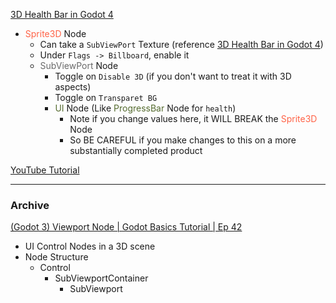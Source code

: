 


[3D Health Bar in Godot 4](https://www.youtube.com/watch?v=Afq4P6sS-xY)
* <span style="color:tomato;">Sprite3D</span> Node
	* Can take a `SubViewPort` Texture (reference [3D Health Bar in Godot 4](https://www.youtube.com/watch?v=Afq4P6sS-xY))
	* Under `Flags -> Billboard`, enable it
	* <span style="color:DimGray;">SubViewPort</span> Node
		* Toggle on `Disable 3D` (if you don't want to treat it with 3D aspects)
		* Toggle on `Transparet BG`
		* <span style="color:DarkOliveGreen;">UI</span> Node (Like <span style="color:DarkOliveGreen;">ProgressBar</span> Node for `health`)
			* Note if you change values here, it WILL BREAK the <span style="color:tomato;">Sprite3D</span> Node
			* So BE CAREFUL if you make changes to this on a more substantially completed product


[YouTube Tutorial](https://www.youtube.com/watch?v=NZ7EP1Kt_sI)

---
### Archive

[(Godot 3) Viewport Node | Godot Basics Tutorial | Ep 42](https://www.youtube.com/watch?v=euQZ-jddoBo)
+ UI Control Nodes in a 3D scene
+ Node Structure
	+ Control
		+ SubViewportContainer
			+ SubViewport